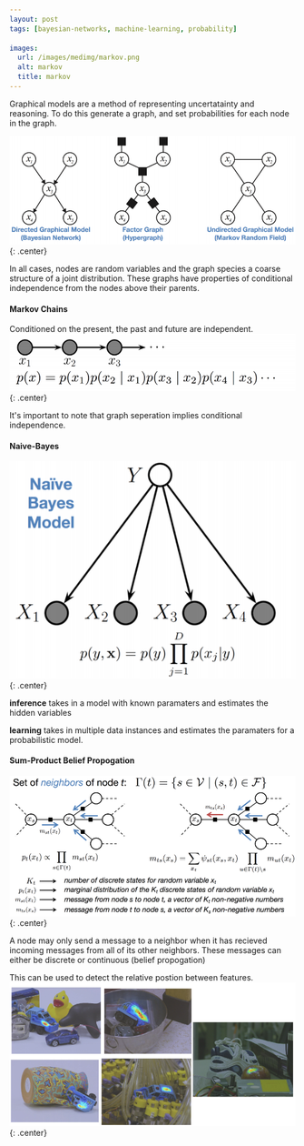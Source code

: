 ```yaml
---
layout: post
tags: [bayesian-networks, machine-learning, probability]

images: 
  url: /images/medimg/markov.png
  alt: markov
  title: markov
---
```


Graphical models are a method of representing uncertatainty and reasoning. To do this generate a graph, and set probabilities for each node in the graph.
<!--more-->

![graphical](/images/medimg/graphical_model.png){: .center}

In all cases, nodes are random variables and the graph species a coarse structure of a joint distribution. These graphs have properties of conditional independence from the nodes above their parents.

#### Markov Chains
Conditioned on the present, the past and future are independent.
![markov](/images/medimg/markov.png){: .center}

It's important to note that graph seperation implies conditional independence.
#### Naive-Bayes
![nbayes](/images/medimg/nbayes.png){: .center}

**inference** takes in a model with known paramaters and estimates the hidden variables

**learning** takes in multiple data instances and estimates the paramaters for a probabilistic model.

#### Sum-Product Belief Propogation
![sp](/images/medimg/sp.png){: .center}

A node may only send a message to a neighbor when it has recieved incoming messages from all of its other neighbors. These messages can either be discrete or continuous (belief propogation)

This can be used to detect the relative postion between features.
![stuff](/images/medimg/examples_toy.png){: .center}

